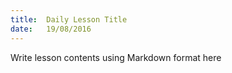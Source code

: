 ```yaml
---
title:  Daily Lesson Title
date:   19/08/2016
---
```


Write lesson contents using Markdown format here
